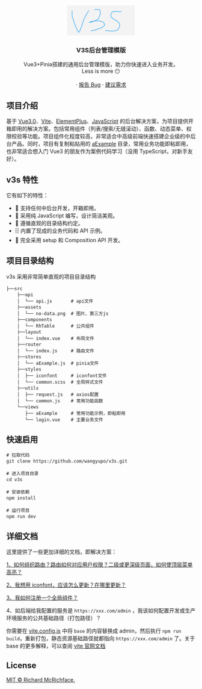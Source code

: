 <br />
<div align="center">
  <a href="https://github.com/wangyupo/v3s">
    <img src="public/v3s.jpg" alt="Logo" width="180" height="80">
  </a>

  <h3 align="center">V3S后台管理模版</h3>

  <p align="center">
    Vue3+Pinia搭建的通用后台管理模版，助力你快速进入业务开发。
    <br />
    Less is more 😶
    <br />
    <br />
    ·
    <a href="https://github.com/wangyupo/v3s/issues">报告 Bug</a>
    ·
    <a href="https://github.com/wangyupo/v3s/issues">建议需求</a>
  </p>
</div>

## 项目介绍

基于 [Vue3.0](https://cn.vuejs.org/)、[Vite](https://cn.vitejs.dev/)、[ElementPlus](http://element-plus.org/zh-CN/)、[JavaScript](https://developer.mozilla.org/zh-CN/docs/Web/JavaScript) 的后台解决方案，为项目提供开箱即用的解决方案。包括常用组件（列表/搜索/无缝滚动）、函数、动态菜单、权限校验等功能。项目组件化程度较高，非常适合中高级前端快速搭建企业级的中后台产品。同时，项目有复制粘贴用的 [aExample](https://github.com/wangyupo/v3s/tree/main/src/views/aExample) 目录，常用业务功能即粘即用，也非常适合想入门 Vue3 的朋友作为案例代码学习（没用 TypeScript，对新手友好）。

## v3s 特性

它有如下的特性：

- 🧸 支持任何中后台开发，开箱即用。
- 🤏 采用纯 JavaScript 编写，设计简洁美观。
- 📁 遵循直观的目录结构约定。
- 🗄️ 内置了现成的业务代码和 API 示例。
- 🐇 完全采用 setup 和 Composition API 开发。

## 项目目录结构

v3s 采用非常简单直观的项目目录结构

```
├──src
    ├──api
    │  └── api.js       # api文件
    ├──assets
    │  └── no-data.png  # 图片、第三方js
    ├──components
    │  └── RhTable      # 公共组件
    ├──layout
    │  └── index.vue    # 布局文件
    ├──router
    │  └── index.js     # 路由文件
    ├──stores
    │  └── aExample.js  # pinia文件
    ├──styles
    │  ├── iconfont     # iconfont文件
    │  └── common.scss  # 全局样式文件
    ├──utils
    │  ├── request.js   # axios配置
    │  └── common.js    # 常用功能函数
    └──views
       ├── aExample     # 常用功能示例，即粘即用
       └── login.vue    # 主要业务文件
```

## 快速启用

```
# 拉取代码
git clone https://github.com/wangyupo/v3s.git

# 进入项目目录
cd v3s

# 安装依赖
npm install

# 运行项目
npm run dev
```

## 详细文档

这里提供了一些更加详细的文档，即解决方案：

[1、如何组织路由？路由如何对应用户权限？二级或更深级页面，如何使顶层菜单高亮？](https://github.com/wangyupo/v3s/blob/main/src/router/README.md)

[2、我想用 iconfont，应该怎么更新？在哪里更新？](https://github.com/wangyupo/v3s/blob/main/src/styles/iconfont/README.md)

[3、我如何注册一个全局组件？](https://github.com/wangyupo/v3s/blob/main/src/components/index.js)

4、如后端给我配置的服务是 `https://xxx.com/admin` ，我该如何配置开发或生产环境服务的公共基础路径（打包路径）？

你需要在 [vite.config.js](https://github.com/wangyupo/v3s/blob/main/vite.config.js) 中将 `base` 的内容替换成 admin，然后执行 `npm run build`，重新打包，静态资源基础路径就都指向 `https://xxx.com/admin` 了。关于 base 的更多解释，可以查阅 [vite 官网文档](https://cn.vitejs.dev/config/shared-options.html#base)

## License

[MIT © Richard McRichface.](https://github.com/wangyupo/v3s/blob/master/LICENSE)
